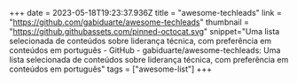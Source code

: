 +++
date = 2023-05-18T19:23:37.936Z
title = "awesome-techleads"
link = "https://github.com/gabiduarte/awesome-techleads"
thumbnail = "https://github.githubassets.com/pinned-octocat.svg"
snippet="Uma lista selecionada de conteúdos sobre liderança técnica, com preferência em conteúdos em português - GitHub - gabiduarte/awesome-techleads: Uma lista selecionada de conteúdos sobre liderança técnica, com preferência em conteúdos em português"
tags = ["awesome-list"]
+++
